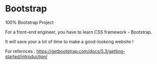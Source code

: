 # Bootstrap
100% Bootstrap Project

For a front-end engineer, you have to learn CSS framework - Bootstrap.

It will save your a lot of time to make a good-lookong website ! 

For refernces : https://getbootstrap.com/docs/5.3/getting-started/introduction/ 
